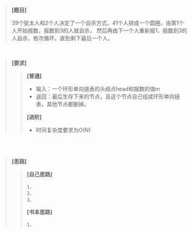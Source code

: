<br>

> **[题目]**  
>
> 39个犹太人和2个人决定了一个自杀方式，41个人排成一个圆圈，由第1个人开始报数，报数到3的人就自杀，
> 然后再由下一个人重新报1，报数到3的人自杀，依次循环。直到剩下最后一个人。

<br>

> **[要求]**
>> **[普通]**
>> * 输入：一个环形单向链表的头结点head和报数的值m
>> * 返回：最后生存下来的节点，且这个节点自己组成环形单向链表，其他节点都删掉。
>>
>> **[进阶]**
>> * 时间复杂度要求为O(N)

<br><br>

> **[思路]**
>> **[自己思路]**
>> 
>>     1、
>>     2、
>>     3、
>>  
>> **[书本思路]**
>>
>>     1、

<br><br>

